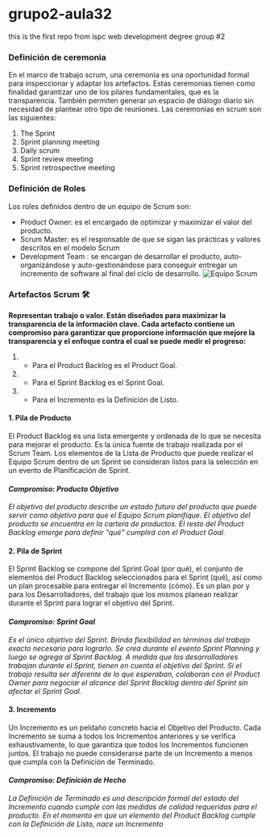 # grupo2-aula32
this is the first repo from ispc web development degree group #2 

### Definición de ceremonia
En el marco de trabajo scrum, una ceremonia es una oportunidad formal para inspeccionar y adaptar los artefactos. Estas ceremonias tienen como finalidad garantizar uno de los pilares fundamentales, que es la transparencia. También permiten generar un espacio de diálogo diario sin necesidad de plantear otro tipo de reuniones. Las ceremonias en scrum son las siguientes: 
1) The Sprint 
2) Sprint planning meeting
3) Daily scrum
4) Sprint review meeting
5) Sprint retrospective meeting

### Definición de Roles

Los roles definidos dentro de un equipo de Scrum son:
* Product Owner:  es el encargado de optimizar y maximizar el valor del producto.
* Scrum Master: es el responsable de que se sigan las prácticas y valores descritos en el modelo Scrum
* Development Team : se encargan de desarrollar el producto, auto-organizándose y auto-gestionándose para conseguir entregar un incremento de software al final del ciclo de desarrollo.
![Equipo Scrum](https://lh3.googleusercontent.com/Z1VtkwnhtOE61_pgT3kx2xhnvwV6S9rk3W-NVjto0g916fx7yxGQ2MUPDsWFNSZA1l3IGDAoQ4pvbrMn5s7h029bMHqIDIXkA3ylTSPJHGjEEpe6rlelGv-vQVwnd5lDycHlHVxl)

### Artefactos Scrum :hammer_and_wrench:
**Representan trabajo o valor. Están diseñados para maximizar la transparencia de la información clave.
Cada artefacto contiene un compromiso para garantizar que proporcione información que mejore la transparencia y el enfoque contra el cual se puede medir el progreso:**
  1. - Para el Product Backlog es el Product Goal.
  2. - Para el Sprint Backlog es el Sprint Goal.
  3. - Para el Incremento es la Definición de Listo.

#### 1. Pila de Producto
El Product Backlog es una lista emergente y ordenada de lo que se necesita para mejorar el producto. Es la única fuente de trabajo realizada por el Scrum Team. Los elementos de la Lista de Producto que puede realizar el Equipo Scrum dentro de un Sprint se consideran listos para la selección en un evento de Planificación de Sprint.
#### _Compromiso: Producto Objetivo_
_El objetivo del producto describe un estado futuro del producto que puede servir como objetivo para que el Equipo Scrum planifique. El objetivo del producto se encuentra en la cartera de productos. El resto del Product Backlog emerge para definir "qué" cumplirá con el Product Goal._
#### 2. Pila de Sprint
El Sprint Backlog se compone del Sprint Goal (por qué), el conjunto de elementos del Product Backlog seleccionados para el Sprint (qué), así como un plan procesable para entregar el Incremento (cómo). Es un plan por y para los Desarrolladores, del trabajo que los mismos planean realizar durante el Sprint para lograr el objetivo del Sprint. 
#### _Compromiso: Sprint Goal_
_Es el único objetivo del Sprint. Brinda flexibilidad en términos del trabajo exacto necesario para lograrlo. Se crea durante el evento Sprint Planning y luego se agrega al Sprint Backlog. A medida que los desarrolladores trabajan durante el Sprint, tienen en cuenta el objetivo del Sprint. Si el trabajo resulta ser diferente de lo que esperaban, colaboran con el Product Owner para negociar el alcance del Sprint Backlog dentro del Sprint sin afectar el Sprint Goal._
#### 3. Incremento
Un Incremento es un peldaño concreto hacia el Objetivo del Producto. Cada Incremento se suma a todos los Incrementos anteriores y se verifica exhaustivamente, lo que garantiza que todos los Incrementos funcionen juntos. El trabajo no puede considerarse parte de un Incremento a menos que cumpla con la Definición de Terminado.
#### _Compromiso: Definición de Hecho_
_La Definición de Terminado es una descripción formal del estado del Incremento cuando cumple con las medidas de calidad requeridas para el producto. En el momento en que un elemento del Product Backlog cumple con la Definición de Listo, nace un Incremento_



